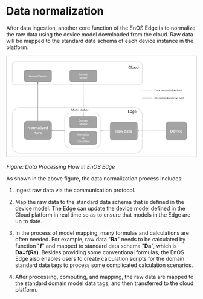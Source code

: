 # Data normalization

After data ingestion, another core function of the EnOS Edge is to
normalize the raw data using the device model downloaded from the cloud.
Raw data will be mapped to the standard data schema of each device
instance in the platform.

![](media/image005.png)

*Figure: Data Processing Flow in EnOS Edge*

As shown in the above figure, the data normalization process includes:

1. Ingest raw data via the communication protocol.

2. Map the raw data to the standard data schema that is defined in the device model. The Edge can update the device model defined in the Cloud platform in real time so as to ensure that models in the Edge are up to date.

3. In the process of model mapping, many formulas and calculations are often needed. For example, raw data "**Ra**" needs to be calculated by function "**f**" and mapped to standard data schema "**Da**", which is **Da=f(Ra)**. Besides providing some conventional formulas, the EnOS Edge also enables users to create calculation scripts for the domain standard data tags to process some complicated calculation scenarios.

4. After processing, computing, and mapping, the raw data are mapped to the standard domain model data tags, and then transferred to the cloud platform.
